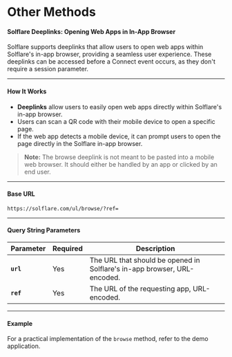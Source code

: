 # Other Methods

#### **Solflare Deeplinks: Opening Web Apps in In-App Browser**

Solflare supports deeplinks that allow users to open web apps within Solflare's in-app browser, providing a seamless user experience. These deeplinks can be accessed before a Connect event occurs, as they don't require a session parameter.

***

#### **How It Works**

* **Deeplinks** allow users to easily open web apps directly within Solflare's in-app browser.
* Users can scan a QR code with their mobile device to open a specific page.
* If the web app detects a mobile device, it can prompt users to open the page directly in the Solflare in-app browser.

> **Note:** The browse deeplink is not meant to be pasted into a mobile web browser. It should either be handled by an app or clicked by an end user.

***

#### **Base URL**

```http
https://solflare.com/ul/browse/?ref=
```

***

#### **Query String Parameters**

| **Parameter** | **Required** | **Description**                                                          |
| ------------- | ------------ | ------------------------------------------------------------------------ |
| **`url`**     | Yes          | The URL that should be opened in Solflare's in-app browser, URL-encoded. |
| **`ref`**     | Yes          | The URL of the requesting app, URL-encoded.                              |

***

#### **Example**

For a practical implementation of the `browse` method, refer to the demo application.
